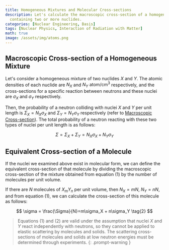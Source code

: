 ```yaml
---
title: Homogeneous Mixtures and Molecular Cross-sections
description: Let's calculate the macroscopic cross-section of a homogeneous mixture
  containing two or more nuclides.
categories: [Nuclear Engineering, Basis]
tags: [Nuclear Physics, Interaction of Radiation with Matter]
math: true
image: /assets/img/atoms.png
---
```

## Macroscopic Cross-section of a Homogeneous Mixture
Let's consider a homogeneous mixture of two nuclides $X$ and $Y$. The atomic densities of each nuclide are $N_X$ and $N_Y$ $\text{atom/cm}^3$ respectively, and the cross-sections for a specific reaction between neutrons and these nuclei are $\sigma_X$ and $\sigma_Y$ respectively.

Then, the probability of a neutron colliding with nuclei $X$ and $Y$ per unit length is $\Sigma_X=N_X\sigma_X$ and $\Sigma_Y=N_Y\sigma_Y$ respectively (refer to [Macroscopic Cross-section](/posts/Neutron-Interactions-and-Cross-sections/#macroscopic-cross-section)). The total probability of a neutron reacting with these two types of nuclei per unit length is as follows:

$$ \Sigma = \Sigma_X + \Sigma_Y = N_X\sigma_X + N_Y\sigma_Y \tag{1}$$

## Equivalent Cross-section of a Molecule
If the nuclei we examined above exist in molecular form, we can define the equivalent cross-section of that molecule by dividing the macroscopic cross-section of the mixture obtained from equation (1) by the number of molecules per unit volume.

If there are $N$ molecules of $X_mY_n$ per unit volume, then $N_X=mN$, $N_Y=nN$, and from equation (1), we can calculate the cross-section of this molecule as follows:

$$ \sigma = \frac{\Sigma}{N}=m\sigma_X + n\sigma_Y \tag{2} $$

> Equations (1) and (2) are valid under the assumption that nuclei $X$ and $Y$ react independently with neutrons, so they cannot be applied to elastic scattering by molecules and solids.
> The scattering cross-sections of molecules and solids at low neutron energies must be determined through experiments.
{: .prompt-warning }
